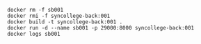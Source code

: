     docker rm -f sb001
    docker rmi -f syncollege-back:001
    docker build -t syncollege-back:001 .
    docker run -d --name sb001 -p 29000:8000 syncollege-back:001
    docker logs sb001